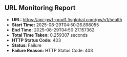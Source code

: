 ## URL Monitoring Report

- **URL:** https://api-gw1-prod1.fisglobal.com/gw/v1/health
- **Start Time:** 2025-08-29T04:50:26.898055
- **End Time:** 2025-08-29T04:50:27.157362
- **Total Time Taken:** 0.259307 seconds
- **HTTP Status Code:** 403
- **Status:** Failure
- **Failure Reason:** HTTP Status Code: 403
